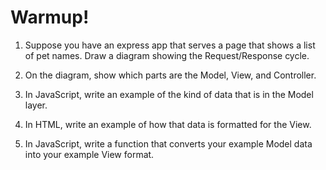 # Warmup! 


1. Suppose you have an express app that serves a page that shows a list of pet names.
Draw a diagram showing the Request/Response cycle.

2. On the diagram, show which parts are the Model, View, and Controller.

3. In JavaScript, write an example of the kind of data that is in the Model layer.

4. In HTML, write an example of how that data is formatted for the View.

5. In JavaScript, write a function that converts your example Model data into your example View format.


